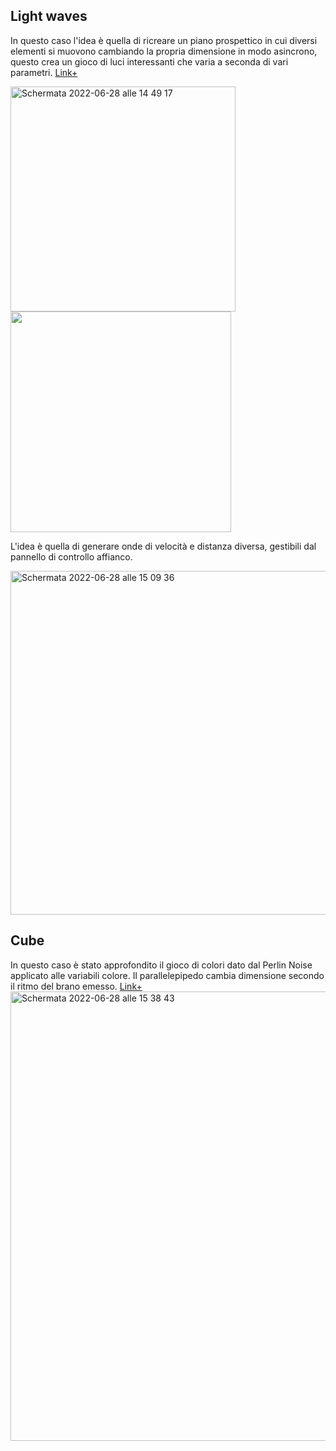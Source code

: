 
## Light waves

In questo caso l'idea è quella di ricreare un piano prospettico in cui diversi elementi si muovono cambiando la propria dimensione in modo asincrono, questo crea un gioco di luci interessanti che varia a seconda di vari parametri. [Link+](https://editor.p5js.org/AriannaTerenzi/full/KSuQD3Kxw)

<img width="360" alt="Schermata 2022-06-28 alle 14 49 17" src="https://user-images.githubusercontent.com/101118175/176183327-6aba6dae-72d0-407e-9341-60e42756b017.png"> <img width="353" alt=" " src="https://user-images.githubusercontent.com/101118175/176185744-ec6f0d16-a4bd-40cf-b1f1-7f74c3da99e4.png">

L'idea è quella di generare onde di velocità e distanza diversa, gestibili dal pannello di controllo affianco. 

<img width="550" alt="Schermata 2022-06-28 alle 15 09 36" src="https://user-images.githubusercontent.com/101118175/176187401-71173fd5-c411-4338-9265-278d44fa1600.png">

## Cube

In questo caso è stato approfondito il gioco di colori dato dal Perlin Noise applicato alle variabili colore. Il parallelepipedo cambia dimensione secondo il ritmo del brano emesso. [Link+](https://editor.p5js.org/AriannaTerenzi/full/TKCBIQXaD)
<img width="719" alt="Schermata 2022-06-28 alle 15 38 43" src="https://user-images.githubusercontent.com/101118175/176192963-9f1fb585-b8ec-492f-b63c-da1267fbf732.png">
